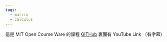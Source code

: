 ```yaml
---
tags:
  - matrix
  - calculus
---
```

這是 MIT Open Course Ware 的課程
[GITHub](https://github.com/mitmath/matrixcalc?tab=readme-ov-file) 裏面有 YouTube Link （有字幕）


